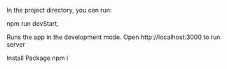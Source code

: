
In the project directory, you can run:

npm run devStart,

Runs the app in the development mode.
Open http://localhost:3000 to run server

Install Package
npm i
